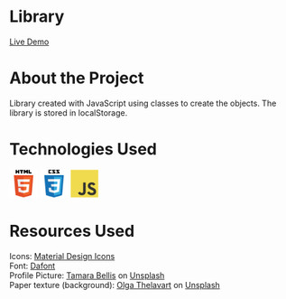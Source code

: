 # Library
<a href="https://luaroxy.github.io/odin-library/">Live Demo </a>

# About the Project
Library created with JavaScript using classes to create the objects. The library is stored in localStorage.

# Technologies Used
<img src="https://github.com/devicons/devicon/blob/master/icons/html5/html5-original-wordmark.svg" width="50"> <img src="https://github.com/devicons/devicon/blob/master/icons/css3/css3-original-wordmark.svg" width="50"> <img src="https://github.com/devicons/devicon/blob/master/icons/javascript/javascript-original.svg" width="50">

# Resources Used
Icons: <a href="https://materialdesignicons.com/">Material Design Icons </a>
\
Font: <a href="https://www.dafont.com/themes.php">Dafont </a>
\
Profile Picture: <a href="https://unsplash.com/photos/tw5_DJQaeDU">Tamara Bellis</a> on <a href="https://unsplash.com/">Unsplash</a>
\
Paper texture (background): <a href="https://unsplash.com/photos/vS3idIiYxX0">Olga Thelavart</a> on <a href="https://unsplash.com/">Unsplash</a>
